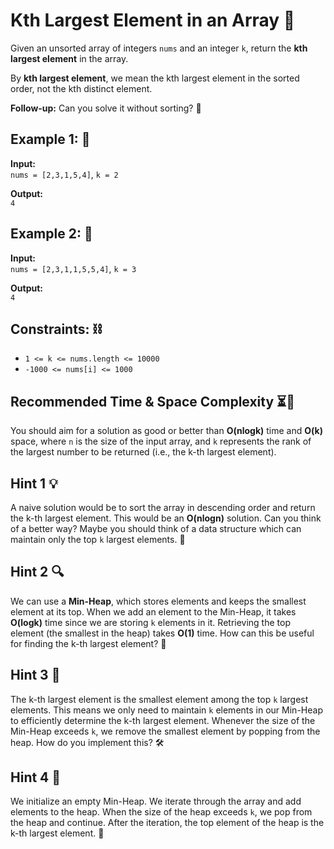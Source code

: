 # Kth Largest Element in an Array 🎯

Given an unsorted array of integers `nums` and an integer `k`, return the **kth largest element** in the array.

By **kth largest element**, we mean the kth largest element in the sorted order, not the kth distinct element.

**Follow-up:** Can you solve it without sorting? 🤔

## Example 1: 🧩

**Input:**  
`nums = [2,3,1,5,4]`, `k = 2`

**Output:**  
`4`

## Example 2: 🎯

**Input:**  
`nums = [2,3,1,1,5,5,4]`, `k = 3`

**Output:**  
`4`

## Constraints: ⛓️

- `1 <= k <= nums.length <= 10000`
- `-1000 <= nums[i] <= 1000`

## Recommended Time & Space Complexity ⏳💾

You should aim for a solution as good or better than **O(nlogk)** time and **O(k)** space, where `n` is the size of the input array, and `k` represents the rank of the largest number to be returned (i.e., the k-th largest element).

## Hint 1 💡

A naive solution would be to sort the array in descending order and return the k-th largest element. This would be an **O(nlogn)** solution. Can you think of a better way? Maybe you should think of a data structure which can maintain only the top `k` largest elements. 🧠

## Hint 2 🔍

We can use a **Min-Heap**, which stores elements and keeps the smallest element at its top. When we add an element to the Min-Heap, it takes **O(logk)** time since we are storing `k` elements in it. Retrieving the top element (the smallest in the heap) takes **O(1)** time. How can this be useful for finding the k-th largest element? 🤔

## Hint 3 🎯

The k-th largest element is the smallest element among the top `k` largest elements. This means we only need to maintain `k` elements in our Min-Heap to efficiently determine the k-th largest element. Whenever the size of the Min-Heap exceeds `k`, we remove the smallest element by popping from the heap. How do you implement this? 🛠️

## Hint 4 🌟

We initialize an empty Min-Heap. We iterate through the array and add elements to the heap. When the size of the heap exceeds `k`, we pop from the heap and continue. After the iteration, the top element of the heap is the k-th largest element. 🏁